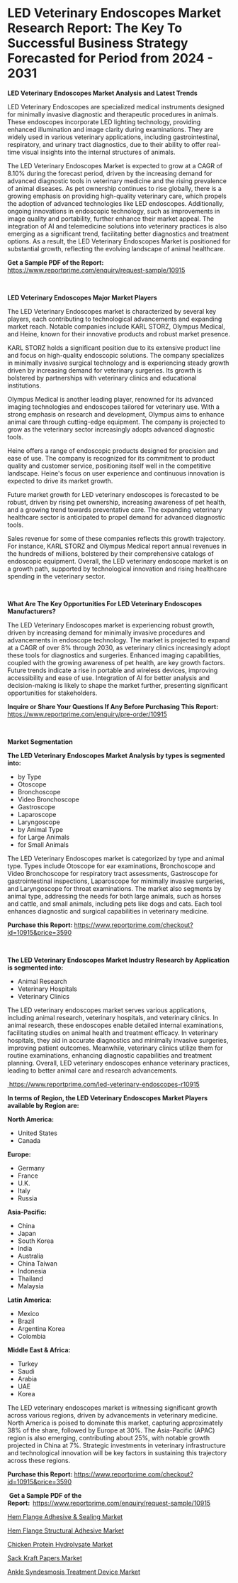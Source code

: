 <p><h1>LED Veterinary Endoscopes Market Research Report: The Key To Successful Business Strategy Forecasted for Period from 2024 - 2031</h1></p><p><strong>LED Veterinary Endoscopes Market Analysis and Latest Trends</strong></p>
<p><p>LED Veterinary Endoscopes are specialized medical instruments designed for minimally invasive diagnostic and therapeutic procedures in animals. These endoscopes incorporate LED lighting technology, providing enhanced illumination and image clarity during examinations. They are widely used in various veterinary applications, including gastrointestinal, respiratory, and urinary tract diagnostics, due to their ability to offer real-time visual insights into the internal structures of animals.</p><p>The LED Veterinary Endoscopes Market is expected to grow at a CAGR of 8.10% during the forecast period, driven by the increasing demand for advanced diagnostic tools in veterinary medicine and the rising prevalence of animal diseases. As pet ownership continues to rise globally, there is a growing emphasis on providing high-quality veterinary care, which propels the adoption of advanced technologies like LED endoscopes. Additionally, ongoing innovations in endoscopic technology, such as improvements in image quality and portability, further enhance their market appeal. The integration of AI and telemedicine solutions into veterinary practices is also emerging as a significant trend, facilitating better diagnostics and treatment options. As a result, the LED Veterinary Endoscopes Market is positioned for substantial growth, reflecting the evolving landscape of animal healthcare.</p></p>
<p><strong>Get a Sample PDF of the Report:&nbsp;</strong> <a href="https://www.reportprime.com/enquiry/request-sample/10915">https://www.reportprime.com/enquiry/request-sample/10915</a></p>
<p>&nbsp;</p>
<p><strong>LED Veterinary Endoscopes Major Market Players</strong></p>
<p><p>The LED Veterinary Endoscopes market is characterized by several key players, each contributing to technological advancements and expanding market reach. Notable companies include KARL STORZ, Olympus Medical, and Heine, known for their innovative products and robust market presence.</p><p>KARL STORZ holds a significant position due to its extensive product line and focus on high-quality endoscopic solutions. The company specializes in minimally invasive surgical technology and is experiencing steady growth driven by increasing demand for veterinary surgeries. Its growth is bolstered by partnerships with veterinary clinics and educational institutions.</p><p>Olympus Medical is another leading player, renowned for its advanced imaging technologies and endoscopes tailored for veterinary use. With a strong emphasis on research and development, Olympus aims to enhance animal care through cutting-edge equipment. The company is projected to grow as the veterinary sector increasingly adopts advanced diagnostic tools.</p><p>Heine offers a range of endoscopic products designed for precision and ease of use. The company is recognized for its commitment to product quality and customer service, positioning itself well in the competitive landscape. Heine's focus on user experience and continuous innovation is expected to drive its market growth.</p><p>Future market growth for LED veterinary endoscopes is forecasted to be robust, driven by rising pet ownership, increasing awareness of pet health, and a growing trend towards preventative care. The expanding veterinary healthcare sector is anticipated to propel demand for advanced diagnostic tools.</p><p>Sales revenue for some of these companies reflects this growth trajectory. For instance, KARL STORZ and Olympus Medical report annual revenues in the hundreds of millions, bolstered by their comprehensive catalogs of endoscopic equipment. Overall, the LED veterinary endoscope market is on a growth path, supported by technological innovation and rising healthcare spending in the veterinary sector.</p></p>
<p>&nbsp;</p>
<p><strong>What Are The Key Opportunities For LED Veterinary Endoscopes Manufacturers?</strong></p>
<p><p>The LED Veterinary Endoscopes market is experiencing robust growth, driven by increasing demand for minimally invasive procedures and advancements in endoscope technology. The market is projected to expand at a CAGR of over 8% through 2030, as veterinary clinics increasingly adopt these tools for diagnostics and surgeries. Enhanced imaging capabilities, coupled with the growing awareness of pet health, are key growth factors. Future trends indicate a rise in portable and wireless devices, improving accessibility and ease of use. Integration of AI for better analysis and decision-making is likely to shape the market further, presenting significant opportunities for stakeholders.</p></p>
<p><strong>Inquire or Share Your Questions If Any Before Purchasing This Report:</strong> <a href="https://www.reportprime.com/enquiry/pre-order/10915">https://www.reportprime.com/enquiry/pre-order/10915</a></p>
<p>&nbsp;</p>
<p><strong>Market Segmentation</strong></p>
<p><strong>The LED Veterinary Endoscopes Market Analysis by types is segmented into:</strong></p>
<p><ul><li>by Type</li><li>Otoscope</li><li>Bronchoscope</li><li>Video Bronchoscope</li><li>Gastroscope</li><li>Laparoscope</li><li>Laryngoscope</li><li>by Animal Type</li><li>for Large Animals</li><li>for Small Animals</li></ul></p>
<p><p>The LED Veterinary Endoscopes market is categorized by type and animal type. Types include Otoscope for ear examinations, Bronchoscope and Video Bronchoscope for respiratory tract assessments, Gastroscope for gastrointestinal inspections, Laparoscope for minimally invasive surgeries, and Laryngoscope for throat examinations. The market also segments by animal type, addressing the needs for both large animals, such as horses and cattle, and small animals, including pets like dogs and cats. Each tool enhances diagnostic and surgical capabilities in veterinary medicine.</p></p>
<p><strong>Purchase this Report:&nbsp;</strong><a href="https://www.reportprime.com/checkout?id=10915&price=3590">https://www.reportprime.com/checkout?id=10915&price=3590</a></p>
<p>&nbsp;</p>
<p><strong>The LED Veterinary Endoscopes Market Industry Research by Application is segmented into:</strong></p>
<p><ul><li>Animal Research</li><li>Veterinary Hospitals</li><li>Veterinary Clinics</li></ul></p>
<p><p>The LED veterinary endoscopes market serves various applications, including animal research, veterinary hospitals, and veterinary clinics. In animal research, these endoscopes enable detailed internal examinations, facilitating studies on animal health and treatment efficacy. In veterinary hospitals, they aid in accurate diagnostics and minimally invasive surgeries, improving patient outcomes. Meanwhile, veterinary clinics utilize them for routine examinations, enhancing diagnostic capabilities and treatment planning. Overall, LED veterinary endoscopes enhance veterinary practices, leading to better animal care and research advancements.</p></p>
<p><a href="https://www.reportprime.com/led-veterinary-endoscopes-r10915">&nbsp;https://www.reportprime.com/led-veterinary-endoscopes-r10915</a></p>
<p><strong>In terms of Region, the LED Veterinary Endoscopes Market Players available by Region are:</strong></p>
<p>
    <p> <strong> North America: </strong>
        <ul>
            <li>United States</li>
            <li>Canada</li>
        </ul>
        </p> 
    <p> <strong> Europe: </strong>
        <ul>
            <li>Germany</li>
            <li>France</li>
            <li>U.K.</li>
            <li>Italy</li>
            <li>Russia</li>
        </ul>
        </p> 
    <p> <strong> Asia-Pacific: </strong>
        <ul>
            <li>China</li>
            <li>Japan</li>
            <li>South Korea</li>
            <li>India</li>
            <li>Australia</li>
            <li>China Taiwan</li>
            <li>Indonesia</li>
            <li>Thailand</li>
            <li>Malaysia</li>
        </ul>
        </p> 
    <p> <strong> Latin America: </strong>
        <ul>
            <li>Mexico</li>
            <li>Brazil</li>
            <li>Argentina Korea</li>
            <li>Colombia</li>
        </ul>
        </p> 
    <p> <strong> Middle East & Africa: </strong>
        <ul>
            <li>Turkey</li>
            <li>Saudi</li>
            <li>Arabia</li>
            <li>UAE</li>
            <li>Korea</li>
        </ul>
    </p>
    </p>
<p><p>The LED veterinary endoscopes market is witnessing significant growth across various regions, driven by advancements in veterinary medicine. North America is poised to dominate this market, capturing approximately 38% of the share, followed by Europe at 30%. The Asia-Pacific (APAC) region is also emerging, contributing about 25%, with notable growth projected in China at 7%. Strategic investments in veterinary infrastructure and technological innovation will be key factors in sustaining this trajectory across these regions. </p></p>
<p><strong>Purchase this Report: </strong><a href="https://www.reportprime.com/checkout?id=10915&price=3590">https://www.reportprime.com/checkout?id=10915&price=3590</a></p>
<p>&nbsp;<strong>Get a Sample PDF of the Report:&nbsp;&nbsp;</strong><a href="https://www.reportprime.com/enquiry/request-sample/10915">https://www.reportprime.com/enquiry/request-sample/10915</a></p>
<p><strong></strong></p>
<p><p><a href="https://medium.com/@luke.bailey5468/the-hem-flange-adhesive-sealing-market-prioritizes-cost-control-and-efficiency-enhancement-3cf139550704">Hem Flange Adhesive & Sealing Market</a></p><p><a href="https://medium.com/@luke.bailey5468/unlocking-growth-potential-market-strategic-analysis-of-hem-flange-structural-adhesive-market-2a8c5d7b98b0">Hem Flange Structural Adhesive Market</a></p><p><a href="https://issuu.com/reportprime-2/docs/chicken-protein-hydrolysate-market-_da78c8801a9832">Chicken Protein Hydrolysate Market</a></p><p><a href="https://www.linkedin.com/pulse/market-dynamics-future-trends-global-sack-kraft-papers-sector-clj3e?trackingId=f6eCcB8ORLiNMHNr5bK1lg%3D%3D">Sack Kraft Papers Market</a></p><p><a href="https://github.com/sofayahoo2023/Market-Research-Report-List-6/blob/main/ankle-syndesmosis-treatment-device-market.md">Ankle Syndesmosis Treatment Device Market</a></p></p>